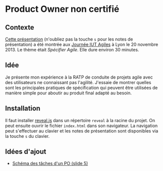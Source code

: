 Product Owner non certifié
======================

## Contexte 

[Cette présentation](http://lcottereau.github.io/po-non-certifie-slides/) (n'oubliez pas la touche `s` pour les notes de présentation) 
a été montrée aux [Journée IUT Agiles](http://www.iutagile.com/) à Lyon le 20 novembre 2013. Le thème était 
_Spécifier Agile_. Elle dure environ 30 minutes. 


## Idée 

Je présente mon expérience à la RATP de conduite de projets agile avec des utilisateurs ne connaissant pas l'agilité. 
J'essaie de montrer quelles sont les principales pratiques de spécification qui peuvent être utilisées de manière simple pour 
aboutir au produit final adapté au besoin.

## Installation 

Il faut installer [reveal.js](https://github.com/hakimel/reveal.js) dans un répertoire `reveal` à la racine du projet. 
On peut ensuite ouvrir le fichier `index.html` dans son navigateur. La navigation peut s'effectuer au clavier et les
notes de présentation sont disponibles via la touche `s` du clavier.

## Idées d'ajout

* [Schéma des tâches d'un PO (slide 5)](http://www.slideshare.net/calton13/blend-webmix-il-tait-une-fois-la-vie-dun-product-owner)
